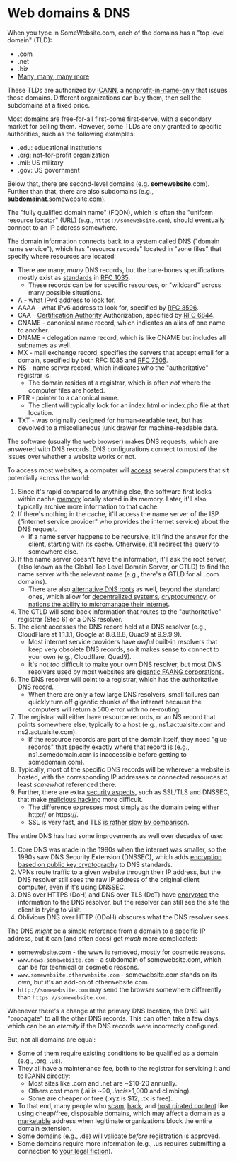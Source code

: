 
# Web domains & DNS

When you type in SomeWebsite.com, each of the domains has a "top level domain" (TLD):

- .com
- .net
- .biz
- [Many, many, many more](https://en.wikipedia.org/wiki/List_of_Internet_top-level_domains)

These TLDs are authorized by [ICANN](https://www.icann.org/), a [nonprofit-in-name-only](mgmt-npo.md) that issues those domains. Different organizations can buy them, then sell the subdomains at a fixed price.

Most domains are free-for-all first-come first-serve, with a secondary market for selling them. However, some TLDs are only granted to specific authorities, such as the following examples:

- .edu: educational institutions
- .org: not-for-profit organization
- .mil: US military
- .gov: US government

Below that, there are second-level domains (e.g. **somewebsite**.com). Further than that, there are also subdomains (e.g., **subdomainat**.somewebsite.com).

The "fully qualified domain name" (FQDN), which is often the "uniform resource locator" (URL) (e.g., `https://somewebsite.com`), should eventually connect to an IP address somewhere.

The domain information connects back to a system called DNS ("domain name service"), which has "resource records" located in "zone files" that specify where resources are located:

- There are many, *many* DNS records, but the bare-bones specifications mostly exist as [standards](standards-computers.md) in [RFC 1035](https://www.rfc-editor.org/rfc/rfc1035).
  - These records can be for specific resources, or "wildcard" across many possible situations.
- A - what [IPv4 address](networks-cs.md) to look for.
- AAAA - what IPv6 address to look for, specified by [RFC 3596](https://www.rfc-editor.org/rfc/rfc3596).
- CAA - [Certification Authority](computers-cysec-authentication.md) Authorization, specified by [RFC 6844](https://www.rfc-editor.org/rfc/rfc6844).
- CNAME - canonical name record, which indicates an alias of one name to another.
- DNAME - delegation name record, which is like CNAME but includes all subnames as well.
- MX - mail exchange record, specifies the servers that accept email for a domain, specified by both RFC 1035 and [RFC 7505](https://www.rfc-editor.org/rfc/rfc7505).
- NS - name server record, which indicates who the "authoritative" registrar is.
  - The domain resides at a registrar, which is often *not* where the computer files are hosted.
- PTR - pointer to a canonical name.
  - The client will typically look for an index.html or index.php file at that location.
- TXT - was originally designed for human-readable text, but has devolved to a miscellaneous junk drawer for machine-readable data.

The software (usually the web browser) makes DNS requests, which are answered with DNS records. DNS configurations connect to most of the issues over whether a website works or not.

To access most websites, a computer will [access](networks-cs.md) several computers that sit potentially across the world:

1. Since it's rapid compared to anything else, the software first looks within cache [memory](computers-memory.md) locally stored in its memory. Later, it'll also typically archive more information to that cache.
2. If there's nothing in the cache, it'll access the name server of the ISP ("internet service provider" who provides the internet service) about the DNS request.
   - If a name server happens to be recursive, it'll find the answer for the client, starting with its cache. Otherwise, it'll redirect the query to somewhere else.
3. If the name server doesn't have the information, it'll ask the root server, (also known as the Global Top Level Domain Server, or GTLD) to find the name server with the relevant name (e.g., there's a GTLD for all .com domains).
   - There are also [alternative DNS roots](https://en.wikipedia.org/wiki/Alternative_DNS_root) as well, beyond the standard ones, which allow for [decentralized systems](computers-distsys.md), [cryptocurrency](computers-blockchain.md), or [nations the ability to micromanage their internet](faang.md).
4. The GTLD will send back information that routes to the "authoritative" registrar (Step 6) or a DNS resolver.
5. The client accesses the DNS record held at a DNS resolver (e.g., CloudFlare at 1.1.1.1, Google at 8.8.8.8, Quad9 at 9.9.9.9).
   - Most internet service providers have *awful* built-in resolvers that keep very obsolete DNS records, so it makes sense to connect to your own (e.g., Cloudflare, Quad9).
   - It's not *too* difficult to make your own DNS resolver, but most DNS resolvers used by most websites are [gigantic FAANG corporations](faang.md).
6. The DNS resolver will point to a registrar, which has the authoritative DNS record.
   - When there are only a few large DNS resolvers, small failures can quickly turn off gigantic chunks of the internet because the computers will return a 500 error with no re-routing.
7. The registrar will either have resource records, or an NS record that points somewhere else, typically to a host (e.g., ns1.actualsite.com and ns2.actualsite.com).
   - If the resource records are part of the domain itself, they need "glue records" that specify exactly where that record is (e.g., ns1.somedomain.com is inaccessible before getting to somedomain.com).
8. Typically, most of the specific DNS records will be wherever a website is hosted, with the corresponding IP addresses or connected resources at least *somewhat* referenced there.
9. Further, there are extra [security aspects](computers-cysec.md), such as SSL/TLS and DNSSEC, that make [malicious hacking](computers-cysec-pentest.md) more difficult.
   - The difference expresses most simply as the domain being either http:// or https://.
   - SSL is very fast, and TLS [is rather slow by comparison](https://istlsfastyet.com/).

The entire DNS has had some improvements as well over decades of use:

1. Core DNS was made in the 1980s when the internet was smaller, so the 1990s saw DNS Security Extension (DNSSEC), which adds [encryption based on public key cryptography](encryption.md) to DNS standards.
2. VPNs route traffic to a given website through their IP address, but the DNS resolver still sees the raw IP address of the original client computer, even if it's using DNSSEC.
3. DNS over HTTPS (DoH) and DNS over TLS (DoT) have [encrypted](encryption.md) the information to the DNS resolver, but the resolver can still see the site the client is trying to visit.
4. Oblivious DNS over HTTP (ODoH) obscures what the DNS resolver sees.

The DNS *might* be a simple reference from a domain to a specific IP address, but it can (and often does) get *much* more complicated:

- somewebsite.com - the www is removed, mostly for cosmetic reasons.
- `www.news.somewebsite.com` - a subdomain of somewebsite.com, which can be for technical or cosmetic reasons.
- `www.somewebsite.otherwebsite.com` - somewebsite.com stands on its own, but it's an add-on of otherwebsite.com.
- `http://somewebsite.com` may send the browser somewhere differently than `https://somewebsite.com`.

Whenever there's a change at the primary DNS location, the DNS will "propagate" to all the other DNS records. This can often take a few days, which can be an *eternity* if the DNS records were incorrectly configured.

But, not all domains are equal:

- Some of them require existing conditions to be qualified as a domain (e.g., .org, .us).
- They all have a maintenance fee, both to the registrar for servicing it and to ICANN directly:
  - Most sites like .com and .net are ~$10-20 annually.
  - Others cost more (.ai is ~$90, .inc is >$1,000 and climbing).
  - Some are cheaper or free (.xyz is $12, .tk is free).
- To that end, many people who [scam](social-engineering.md), [hack](computers-cysec-pentest.md), and [host pirated content](computers-distsys-torrent.md) like using cheap/free, disposable domains, which may affect a domain as a [marketable](marketing.md) address when legitimate organizations block the entire domain extension.
- Some domains (e.g., .de) will validate *before* registration is approved.
- Some domains require more information (e.g., .us requires submitting a connection to [your legal fiction](people-image-modern.md)).
